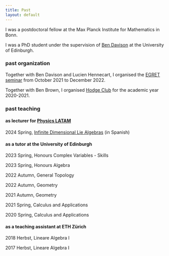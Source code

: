 ```yaml
---
title: Past
layout: default
---
```



I was a postdoctoral fellow at the Max Planck Institute for Mathematics in Bonn.

I was a PhD student under the supervision of [Ben Davison](https://sites.google.com/site/bendavisonmath/) at the University of Edinburgh.

### past organization

Together with Ben Davison and Lucien Hennecart, I organised the
[EGRET seminar](https://web.archive.org/web/20240705202924/https://www.maths.ed.ac.uk/~lhenneca/EGRET.html)
from October 2021 to December 2022.

Together with Ben Brown,
I organised
[Hodge Club](https://web.archive.org/web/20210618214934/https://hodge.maths.ed.ac.uk/tiki/Hodge+Club)
for the academic year 2020-2021.

<!-- ### past travel

September 2024, Paris, Workshop "DT theory and derived categories"

May 2024, Kyoto University, RIMS

November 2023, talk at University of Zurich

November 2023, visiting University of Luxembourg, talk on November 15

September 2023, Lausanne, Conference "Categorified Enumerative Geometry and Representation Theory"

April 2023, Skye, "Skye 2023: Workshop on Hall algebras and vertex algebras in enumerative geometry"

March 2023, Edinburgh, Workshop "The geometry of double affine Hecke algebras and Coulomb branches"

March 2023, Liverpool, Talk at AG Seminar

January 2023, Oxford, "Quivers, Clusters, Moduli and Stability"

December 2022, Glasgow, "Workshop on Singularities and Mirror Symmetry"

October 2022, Aussois, Workshop "Donaldson&ndash;Thomas invariants in Aussois"

September 2022, London, "5th BrAG meeting"

August 2022, Cetraro, School on "Hyperkähler manifolds and related geometries"

June-July 2022, Lisbon, "School on Mirror Symmetry and Moduli Spaces"

June 2022, Levico Terme, Conference "New Perspectives on Hyperkähler Manifolds"

June 2022, Levico Terme, School on "Moduli spaces and stability conditions"

May 2022, Paris, Conference "GAeL XXIX"

November 2021, Lausanne, Talk at Groups, Arithmetic & Algebraic Geometry Seminar at EPFL

October 2021, Oberwolfach, Oberwolfach Seminar: "New Techniques in Resolutions of Singularities"

July 2021, Paris, IHÉS Summer school: "Enumerative Geometry, Physics and Representation Theory"

February 2020, Bonn, Hausdorff School: “Perverse Sheaves in Enumerative Geometry” -->

### past teaching

#### as lecturer for [Physics LATAM](https://www.physicslatam.com/)
2024 Spring, [Infinite Dimensional Lie Algebras](https://www.physicslatam.com/lie) (in Spanish)

#### as a tutor at the University of Edinburgh

2023 Spring, Honours Complex Variables - Skills

2023 Spring, Honours Algebra

2022 Autumn, General Topology

2022 Autumn, Geometry

2021 Autumn, Geometry

2021 Spring, Calculus and Applications

2020 Spring, Calculus and Applications

#### as a teaching assistant at ETH Zürich

2018 Herbst, Lineare Algebra I

2017 Herbst, Lineare Algebra I
